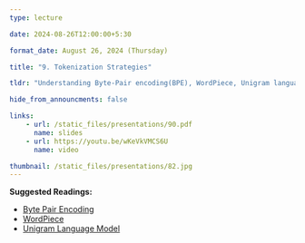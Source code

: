 ```yaml
---
type: lecture

date: 2024-08-26T12:00:00+5:30

format_date: August 26, 2024 (Thursday)

title: "9. Tokenization Strategies"

tldr: "Understanding Byte-Pair encoding(BPE), WordPiece, Unigram language Model tokenization."

hide_from_announcments: false

links: 
    - url: /static_files/presentations/90.pdf
      name: slides
    - url: https://youtu.be/wKeVkVMCS6U
      name: video

thumbnail: /static_files/presentations/82.jpg
---
```


**Suggested Readings:**
- [Byte Pair Encoding](https://arxiv.org/abs/1508.07909)
- [WordPiece](https://ieeexplore.ieee.org/stamp/stamp.jsp?arnumber=6289079)
- [Unigram Language Model](https://arxiv.org/abs/1804.10959)
<!-- Other additional contents using markdown -->
